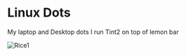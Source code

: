 # Linux Dots
My laptop and Desktop dots I run Tint2 on top of lemon bar

![Rice1](https://github.com/Dm0z/Dotfiles/assets/106503064/31bd36f3-789e-47c1-91b3-806011dd8a12)
